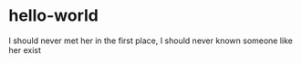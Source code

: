 # hello-world
I should never met her in the first place, I should never known someone like her exist
